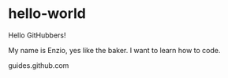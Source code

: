 # hello-world

Hello GitHubbers!

My name is Enzio, yes like the baker.
I want to learn how to code.

guides.github.com

